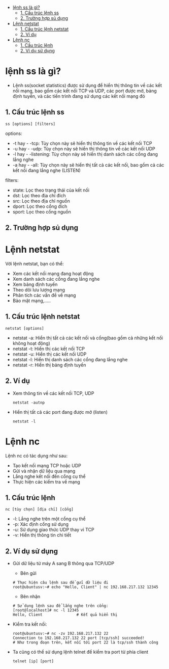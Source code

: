 - [lệnh ss là gì?](#lệnh-ss-là-gì)
  - [1. Cấu trúc lệnh ss](#1-cấu-trúc-lệnh-ss)
  - [2. Trường hợp sủ dụng](#2-trường-hợp-sủ-dụng)
- [Lệnh netstat](#lệnh-netstat)
  - [1. Cấu trúc lệnh netstat](#1-cấu-trúc-lệnh-netstat)
  - [2. Ví dụ](#2-ví-dụ)
- [Lệnh nc](#lệnh-nc)
  - [1. Cấu trúc lệnh](#1-cấu-trúc-lệnh)
  - [2. Ví dụ sử dụng](#2-ví-dụ-sử-dụng)
# lệnh ss là gì?
- Lệnh ss(socket statistics) được sử dụng để hiển thị thông tin về các kết nối mạng, bao gồm các kết nối TCP và UDP, các port được mở, bảng định tuyến, và các tiến trình đang sử dụng các kết nối mạng đó
## 1. Cấu trúc lệnh ss
```
ss [options] [filters]
```
options: 
- -t hay - -tcp: Tùy chọn này sẽ hiển thị thông tin về các kết nối TCP
- -u hay - -udp: Tùy chọn này sẽ hiển thị thông tin về các kết nối UDP
- -l hay - -listening: Tùy chọn này sẽ hiển thị danh sách các cổng đang lắng nghe
- -a hay - -all: Tùy chọn này sẽ hiển thị tất cả các kết nối, bao gồm cả các kết nối đang lắng nghe (LISTEN)

filters:
- state: Lọc theo trạng thái của kết nối
- dst: Lọc theo địa chỉ đích
- src: Lọc theo địa chỉ nguồn
- dport: Lọc theo cổng đích
- sport: Lọc theo cổng nguồn
## 2. Trường hợp sủ dụng
# Lệnh netstat
Với lệnh netstat, bạn có thể:
- Xem các kết nối mạng đang hoạt động
- Xem danh sách các cổng đang lắng nghe
- Xem bảng định tuyến
- Theo dõi lưu lượng mạng
- Phân tích các vấn đề về mạng
- Bảo mật mạng,.....

## 1. Cấu trúc lệnh netstat
```
netstat [options]
```
- netstat -a: Hiển thị tất cả các kết nối và cổng(bao gồm cả những kết nối không hoạt động) 
- netstat -t: Hiển thị các kết nối TCP 
- netstat -u: Hiển thị các kết nối UDP
- netstat -l: Hiển thị danh sách các cổng đang lắng nghe
- netstat -r: Hiển thị bảng định tuyến
## 2. Ví dụ
- Xem thông tin về các kết nối TCP, UDP
  ```
  netstat -autnp
  ```
- Hiển thị tất cả các port đang được mở (listen)
  ```
  netstat -l
  ```
# Lệnh nc
Lệnh nc có tác dụng như sau:
- Tạo kết nối mạng TCP hoặc UDP
- Gửi và nhận dữ liệu qua mạng
- Lắng nghe kết nối đến cổng cụ thể
- Thực hiện các kiểm tra về mạng
## 1. Cấu trúc lệnh
```
nc [tùy chọn] [địa chỉ] [cổng]
```
- -l: Lắng nghe trên một cổng cụ thể
- -p: Xác định cổng sử dụng
- -u: Sử dụng giao thức UDP thay vì TCP
- -v: Hiển thị thông tin chi tiết

## 2. Ví dụ sử dụng
- Gửi dữ liệu từ máy A sang B thông qua TCP/UDP
  - Bên gửi
  ```
  # Thực hiện câu lệnh sau để gửi dữ liệu đi
  root@ubuntusv:~# echo "Hello, Client" | nc 192.168.217.132 12345
  ```
  - Bên nhận
  ```
  # Sử dụng lệnh sau để lắng nghe trên cổng:
  [root@localhost]# nc -l 12345
  Hello, Client               # Kết quả hiển thị
  ```

- Kiểm tra kết nối:
  ```
  root@ubuntusv:~# nc -zv 192.168.217.132 22
  Connection to 192.168.217.132 22 port [tcp/ssh] succeeded!
  # Như trong đoạn trên, kết nối tới port 22 là tcp/ssh thành công
  ```
- Ta cũng có thể sử dụng lệnh telnet để kiểm tra port từ phía client
  ```
  telnet [ip] [port]
  ```

  